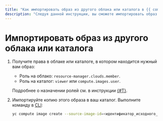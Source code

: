 ```yaml
---
title: "Как импортировать образ из другого облака или каталога в {{ compute-full-name }}"
description: "Следуя данной инструкции, вы сможете импортировать образ из другого облака или каталога." 
---
```


# Импортировать образ из другого облака или каталога

1. Получите права в облаке или каталоге, в котором находится нужный вам образ:

   * Роль на облако: `resource-manager.clouds.member`.
   * Роль на каталог: `viewer` или `compute.images.user`.

   Подробнее о назначении ролей см. в инструкции [{#T}](../../../iam/operations/roles/grant.md).
1. Импортируйте копию этого образа в ваш каталог. Выполните команду в [CLI](../../cli/):

   ```bash
   yc compute image create --source-image-id=<идентификатор_исходного_образа>
   ```

